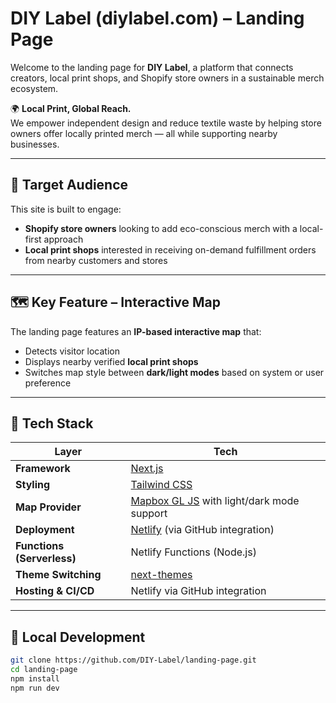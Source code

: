 # DIY Label (diylabel.com) – Landing Page

Welcome to the landing page for **DIY Label**, a platform that connects creators, local print shops, and Shopify store owners in a sustainable merch ecosystem.

🌍 **Local Print, Global Reach.**  
We empower independent design and reduce textile waste by helping store owners offer locally printed merch — all while supporting nearby businesses.

---

## 🎯 Target Audience

This site is built to engage:
- **Shopify store owners** looking to add eco-conscious merch with a local-first approach
- **Local print shops** interested in receiving on-demand fulfillment orders from nearby customers and stores

---

## 🗺️ Key Feature – Interactive Map

The landing page features an **IP-based interactive map** that:
- Detects visitor location
- Displays nearby verified **local print shops**
- Switches map style between **dark/light modes** based on system or user preference

---

## 🧱 Tech Stack

| Layer                 | Tech                         |
|-----------------------|------------------------------|
| **Framework**         | [Next.js](https://nextjs.org) |
| **Styling**           | [Tailwind CSS](https://tailwindcss.com) |
| **Map Provider**      | [Mapbox GL JS](https://docs.mapbox.com/mapbox-gl-js/) with light/dark mode support |
| **Deployment**        | [Netlify](https://www.netlify.com) (via GitHub integration) |
| **Functions (Serverless)** | Netlify Functions (Node.js)        |
| **Theme Switching**   | [next-themes](https://github.com/pacocoursey/next-themes) |
| **Hosting & CI/CD**   | Netlify via GitHub integration |

---

## 🧪 Local Development

```bash
git clone https://github.com/DIY-Label/landing-page.git
cd landing-page
npm install
npm run dev
